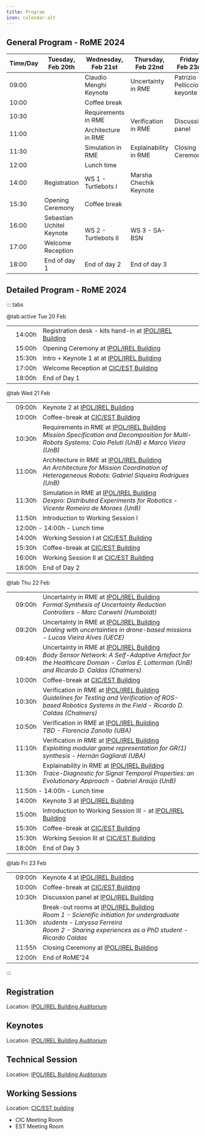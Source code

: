 ```yaml
---
title: Program
icon: calendar-alt
---
```


## <i class="fas fa-calendar-check" style="color:var(--theme-color)"></i> General Program - RoME 2024


<table class="tg">
<thead>
  <tr>
    <th class="tg-bq31">Time/Day</th>
    <th class="tg-bq31">Tuesday, Feb   20th</th>
    <th class="tg-bq31">Wednesday, Feb   21st</th>
    <th class="tg-bq31">Thursday, Feb   22nd</th>
    <th class="tg-bq31">Friday, Feb   23rd</th>
  </tr>
</thead>
<tbody>
  <tr>
    <td class="tg-amwm">09:00</td>
    <td class="tg-ddj9" rowspan="6"> <br><br><br><br><br></td>
    <td class="tg-0c6x">Claudio Menghi Keynote</td>
    <td class="tg-9fnw"> Uncertainty in RME</td>
    <td class="tg-0c6x"> Patrizio Pelliccione keyonte</td>
  </tr>
  <tr>
    <td class="tg-amwm">10:00</td>
    <td class="tg-qrlx" colspan="3">Coffee break</td>
  </tr>
  <tr>
    <td class="tg-amwm">10:30</td>
    <td class="tg-9fnw">Requirements in RME</td>
    <td class="tg-9fnw" rowspan="2"> Verification in RME</td>
    <td class="tg-9fnw" rowspan="2">Discussion panel</td>
  </tr>
  <tr>
    <td class="tg-amwm">11:00</td>
    <td class="tg-9fnw">Architecture in RME</td>
  </tr>
  <tr>
    <td class="tg-amwm">11:30</td>
    <td class="tg-9fnw">Simulation in RME</td>
    <td class="tg-9fnw">Explainability in RME</td>
    <td class="tg-zsuv">Closing Ceremony</td>
  </tr>
  <tr>
    <td class="tg-amwm">12:00</td>
    <td class="tg-qrlx" colspan="3">Lunch time</td>
  </tr>
  <tr>
    <td class="tg-amwm">14:00</td>
    <td class="tg-zsuv">Registration</td>
    <td class="tg-slju">WS 1 - Turtlebots I</td>
    <td class="tg-0c6x">Marsha Chechik Keynote</td>
    <td class="tg-ddj9" rowspan="5"> <br><br><br><br></td>
  </tr>
  <tr>
    <td class="tg-amwm">15:30</td>
    <td class="tg-zsuv">Opening Ceremony</td>
    <td class="tg-qrlx" colspan="2">Coffee break</td>
  </tr>
  <tr>
    <td class="tg-amwm">16:00</td>
    <td class="tg-0c6x">Sebastian Uchitel Keynote</td>
    <td class="tg-slju" rowspan="2">WS 2 - Turtlebots II</td>
    <td class="tg-slju" rowspan="2">WS 3 - SA-BSN</td>
  </tr>
  <tr>
    <td class="tg-amwm">17:00</td>
    <td class="tg-zsuv">Welcome Reception</td>
  </tr>
  <tr>
    <td class="tg-amwm">18:00</td>
    <td class="tg-amwm">      End of day 1</td>
    <td class="tg-amwm">End of day 2</td>
    <td class="tg-amwm">End of day 3</td>
  </tr>
</tbody>
</table>


## <i class="fas fa-calendar-check" style="color:var(--theme-color)"></i> Detailed Program - RoME 2024








::: tabs

@tab:active Tue 20 Feb

<table class="tg">
<tbody>
  <tr>
    <td class="tg-zsuv"></td>
    <td class="horario">14:00h</td>
    <td class="descricao">Registration desk - kits hand-in at <a href="./Locations.html#ipol-irel-building">IPOL/IREL Building</a></td>
  </tr>
  <tr>
    <td class="tg-zsuv"></td>
    <td class="horario">15:00h</td>
    <td class="descricao">Opening Ceremony at <a href="./Locations.html#ipol-irel-building">IPOL/IREL Building</a></td>
  </tr>
  <tr>
    <td class="tg-0c6x"></td>
    <td class="horario">15:30h</td>
    <td class="descricao">Intro + Keynote 1 at at <a href="./Locations.html#ipol-irel-building">IPOL/IREL Building</a></td>
  </tr>
  <tr>
    <td class="tg-zsuv"></td>
    <td class="horario">17:00h</td>
    <td class="descricao">Welcome Reception at <a href="./Locations.html#cic-est-building">CIC/EST Building</a></td>
  </tr>
  <tr>
    <td class=""></td>
    <td class="horario">18:00h</td>
    <td class="descricaoEnd">End of Day 1</td>
  </tr>
</tbody>
</table>

@tab Wed 21 Feb

<table class="tg">
<tbody>
  <tr>
    <td class="tg-0c6x"></td>
    <td class="horario">09:00h</td>
    <td class="descricao">Keynote 2 at <a href="./Locations.html#ipol-irel-building">IPOL/IREL Building</a></td>
  </tr>
  <tr>
    <td class="tg-qrlx"></td>
    <td class="horario">10:00h</td>
    <td class="descricaoEnd">Coffee-break at <a href="./Locations.html#cic-est-building">CIC/EST Building</a></td>
  </tr>
    <tr>
    <td class="tg-9fnw"></td>
    <td class="horario">10:30h</td>
    <td class="descricao">Requirements in RME at <a href="./Locations.html#ipol-irel-building">IPOL/IREL Building</a><br>
    <i class="palestrantes">Mission Specification and Decomposition for Multi-Robots Systems: Caio Peluti (UnB) e Marco Vieira (UnB)</i></td>
  </tr>
    <tr>
    <td class="tg-9fnw"></td>
    <td class="horario">11:00h</td>
    <td class="descricao">Architecture in RME at <a href="./Locations.html#ipol-irel-building">IPOL/IREL Building</a><br>
    <i class="palestrantes">An Architecture for Mission Coordination of Heterogeneous Robots: Gabriel Siqueira Rodrigues (UnB)</i></td>
  </tr>
    <tr>
    <td class="tg-9fnw"></td>
    <td class="horario">11:30h</td>
    <td class="descricao">Simulation in RME at <a href="./Locations.html#ipol-irel-building">IPOL/IREL Building</a><br>
    <i class="palestrantes">Dexpro: Distributed Experiments for Robotics - Vicente Romeiro de Moraes (UnB)</i></td>
  </tr>
    <tr>
    <td class="tg-slju"></td>
    <td class="horario">11:50h</td>
    <td class="descricao">Introduction to Working Session I</td>
  </tr>
    <tr>
    <td class="tg-qrlx"></td>
    <td class="descricaoEnd" colspan="2">12:00h - 14:00h - Lunch time</td>
  </tr>
  <tr>
    <td class="tg-slju"></td>
    <td class="horario">14:00h</td>
    <td class="descricao">Working Session I at <a href="./Locations.html#cic-est-building">CIC/EST Building</a></td>
  </tr>
    <tr>
    <td class="tg-qrlx"></td>
    <td class="horario">15:30h</td>
    <td class="descricaoEnd">Coffee-break at <a href="./Locations.html#cic-est-building">CIC/EST Building</a></td>
  </tr>
    <tr>
    <td class="tg-slju"></td>
    <td class="horario">16:00h</td>
    <td class="descricao">Working Session II at <a href="./Locations.html#cic-est-building">CIC/EST Building</a></td>
  </tr>
  <tr>
    <td class=""></td>
    <td class="horario">18:00h</td>
    <td class="descricaoEnd">End of Day 2</td>
  </tr>
</tbody>
</table>

<!-- <i class="palestrantes"></i> -->

@tab Thu 22 Feb

<table class="tg">
<tbody>
  <tr>
    <td class="tg-9fnw"></td>
    <td class="horario">09:00h</td>
    <td class="descricao">Uncertainty in RME at <a href="./Locations.html#ipol-irel-building">IPOL/IREL Building</a><br>
    <i class="palestrantes">Formal Synthesis of Uncertainty Reduction Controllers - Marc Carwehl (Humboldt)</i></td>
  </tr>
  <tr>
    <td class="tg-9fnw"></td>
    <td class="horario">09:20h</td>
    <td class="descricao">Uncertainty in RME at <a href="./Locations.html#ipol-irel-building">IPOL/IREL Building</a><br>
    <i class="palestrantes">Dealing with uncertainties in drone-based missions - Lucas Vieira Alves (UECE)</i></td>
  </tr>
    <tr>
    <td class="tg-9fnw"></td>
    <td class="horario">09:40h</td>
    <td class="descricao">Uncertainty in RME at <a href="./Locations.html#ipol-irel-building">IPOL/IREL Building</a><br>
    <i class="palestrantes">Body Sensor Network: A Self-Adaptive Artefact for the Healthcare Domain - Carlos E. Lotterman (UnB) and Ricardo D. Caldas (Chalmers)</i></td>
  </tr>
  <tr>
    <td class="tg-qrlx"></td>
    <td class="horario">10:00h</td>
    <td class="descricaoEnd">Coffee-break at <a href="./Locations.html#cic-est-building">CIC/EST Building</a></td>
  </tr>
    <tr>
    <td class="tg-9fnw"></td>
    <td class="horario">10:30h</td>
    <td class="descricao">Verification in RME at <a href="./Locations.html#ipol-irel-building">IPOL/IREL Building</a><br>
    <i class="palestrantes">Guidelines for Testing and Verification of ROS-based Robotics Systems in the Field - Ricardo D. Caldas (Chalmers)</i></td>
  </tr>
    <tr>
    <td class="tg-9fnw"></td>
    <td class="horario">10:50h</td>
    <td class="descricao">Verification in RME at <a href="./Locations.html#ipol-irel-building">IPOL/IREL Building</a><br>
    <i class="palestrantes">TBD - Florencia Zanollo (UBA)</i></td>
  </tr>
    <tr>
    <td class="tg-9fnw"></td>
    <td class="horario">11:10h</td>
    <td class="descricao">Verification in RME at <a href="./Locations.html#ipol-irel-building">IPOL/IREL Building</a><br>
    <i class="palestrantes">Exploiting modular game representation for GR(1) synthesis - Hernán Gagliardi (UBA)</i></td>
  </tr>
    <tr>
    <td class="tg-9fnw"></td>
    <td class="horario">11:30h</td>
    <td class="descricao">Explainability in RME at <a href="./Locations.html#ipol-irel-building">IPOL/IREL Building</a><br>
    <i class="palestrantes">Trace-Diagnostic for Signal Temporal Properties: an Evolutionary Approach - Gabriel Araújo (UnB)</i></td>
  </tr>  
  <tr>
    <td class="tg-qrlx"></td>
    <td class="descricaoEnd" colspan="2">11:50h - 14:00h - Lunch time</td>
  </tr>
    <tr>
    <td class="tg-0c6x"></td>
    <td class="horario">14:00h</td>
    <td class="descricao">Keynote 3 at <a href="./Locations.html#ipol-irel-building">IPOL/IREL Building</a></td>
  </tr>
    <tr>
    <td class="tg-slju"></td>
    <td class="horario">15:00h</td>
    <td class="descricao">Introduction to Working Session III - at <a href="./Locations.html#ipol-irel-building">IPOL/IREL Building</a></td>
  </tr>
    <tr>
    <td class="tg-qrlx"></td>
    <td class="horario">15:30h</td>
    <td class="descricaoEnd">Coffee-break at <a href="./Locations.html#cic-est-building">CIC/EST Building</a></td>
  </tr>
    <tr>
    <td class="tg-slju"></td>
    <td class="horario">15:30h</td>
    <td class="descricao">Working Session III at <a href="./Locations.html#cic-est-building">CIC/EST Building</a></td>
  </tr>
  <tr>
    <td class=""></td>
    <td class="horario">18:00h</td>
    <td class="descricaoEnd">End of Day 3</td>
  </tr>
</tbody>
</table>

@tab Fri 23 Feb

<table class="tg">
<tbody>
  <tr>
    <td class="tg-0c6x"></td>
    <td class="horario">09:00h</td>
    <td class="descricao">Keynote 4 at <a href="./Locations.html#ipol-irel-building">IPOL/IREL Building</a></td>
  </tr>  
  <tr>
    <td class="tg-qrlx"></td>
    <td class="horario">10:00h</td>
    <td class="descricaoEnd">Coffee-break at <a href="./Locations.html#cic-est-building">CIC/EST Building</a></td>
  </tr>
  <tr>
    <td class="tg-9fnw"></td>
    <td class="horario">10:30h</td>
    <td class="descricao">Discussion panel at <a href="./Locations.html#ipol-irel-building">IPOL/IREL Building</a></td>
  </tr>
    <tr>
    <td class="tg-9fnw"></td>
    <td class="horario">11:30h</td>
    <td class="descricao">Break-out rooms at <a href="./Locations.html#ipol-irel-building">IPOL/IREL Building</a><br>
    <i class="palestrantes">Room 1 - Scientific initiation for undergraduate students - Laryssa Ferreira<br>
    Room 2 - Sharing experiences as a PhD student - Ricardo Caldas</i></td>
  </tr>
    <tr>
    <td class="tg-zsuv"></td>
    <td class="horario">11:55h</td>
    <td class="descricao">Closing Ceremony at <a href="./Locations.html#ipol-irel-building">IPOL/IREL Building</a></td>
  </tr>
    <tr>
    <td class=""></td>
    <td class="horario">12:00h</td>
    <td class="descricaoEnd">End of RoME’24</td>
  </tr>
</tbody>
</table>

:::



<!-- at <a href="./Locations.html#ipol-irel-building">IPOL/IREL Building</a>

at <a href="./Locations.html#cic-est-building">CIC/EST Building</a>

-->



## <i class="fa-solid fa-id-card-clip" style="color:var(--theme-color)"></i> Registration

Location: [IPOL/IREL Building Auditorium](./Locations.html#ipol-irel-building)

## <i class="fa-solid fa-microphone-alt" style="color:var(--theme-color)"></i> Keynotes

Location: [IPOL/IREL Building Auditorium](./Locations.html#ipol-irel-building)

## <i class="fa-solid fa-compass-drafting" style="color:var(--theme-color)"></i> Technical Session

Location: [IPOL/IREL Building Auditorium](./Locations.html#ipol-irel-building)

## <i class="fa-solid fa-briefcase" style="color:var(--theme-color)"></i> Working Sessions
Location: [CIC/EST building](./Locations.html#cic-est-building)

- CIC Meeting Room
- EST Meeting Room
